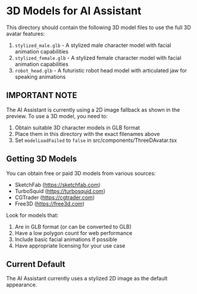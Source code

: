 
# 3D Models for AI Assistant

This directory should contain the following 3D model files to use the full 3D avatar features:

1. `stylized_male.glb` - A stylized male character model with facial animation capabilities
2. `stylized_female.glb` - A stylized female character model with facial animation capabilities
3. `robot_head.glb` - A futuristic robot head model with articulated jaw for speaking animations

## IMPORTANT NOTE

The AI Assistant is currently using a 2D image fallback as shown in the preview. To use a 3D model, you need to:

1. Obtain suitable 3D character models in GLB format
2. Place them in this directory with the exact filenames above
3. Set `modelLoadFailed` to `false` in src/components/ThreeDAvatar.tsx

## Getting 3D Models

You can obtain free or paid 3D models from various sources:
- SketchFab (https://sketchfab.com)
- TurboSquid (https://turbosquid.com)
- CGTrader (https://cgtrader.com)
- Free3D (https://free3d.com)

Look for models that:
1. Are in GLB format (or can be converted to GLB)
2. Have a low polygon count for web performance
3. Include basic facial animations if possible
4. Have appropriate licensing for your use case

## Current Default

The AI Assistant currently uses a stylized 2D image as the default appearance.
